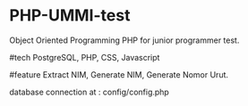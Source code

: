 # PHP-UMMI-test
Object Oriented Programming PHP for junior programmer test.

#tech 
PostgreSQL, PHP, CSS, Javascript

#feature
Extract NIM,
Generate NIM,
Generate Nomor Urut.

database connection at :
config/config.php
